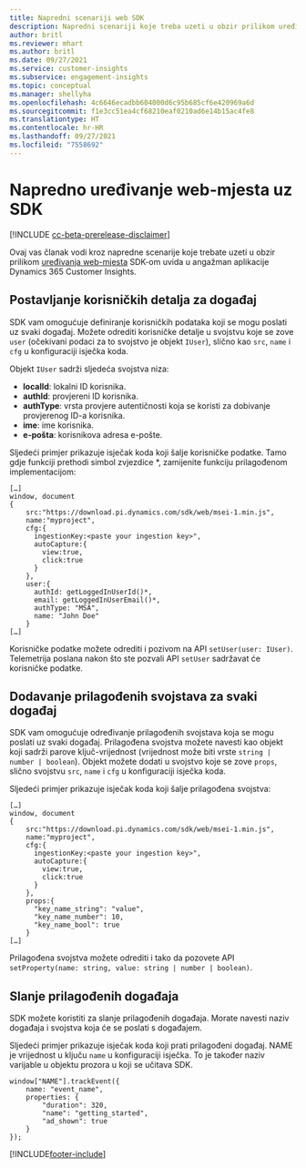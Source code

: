 ```yaml
---
title: Napredni scenariji web SDK
description: Napredni scenariji koje treba uzeti u obzir prilikom uređivanja web-mjesta s SDK-om.
author: britl
ms.reviewer: mhart
ms.author: britl
ms.date: 09/27/2021
ms.service: customer-insights
ms.subservice: engagement-insights
ms.topic: conceptual
ms.manager: shellyha
ms.openlocfilehash: 4c6646ecadbb604000d6c95b685cf6e420969a6d
ms.sourcegitcommit: f1e3cc51ea4cf68210eaf0210ad6e14b15ac4fe8
ms.translationtype: HT
ms.contentlocale: hr-HR
ms.lasthandoff: 09/27/2021
ms.locfileid: "7558692"
---
```

# <a name="advanced-web-sdk-instrumentation"></a>Napredno uređivanje web-mjesta uz SDK

[!INCLUDE [cc-beta-prerelease-disclaimer](includes/cc-beta-prerelease-disclaimer.md)]

Ovaj vas članak vodi kroz napredne scenarije koje trebate uzeti u obzir prilikom [uređivanja web-mjesta](instrument-website.md) SDK-om uvida u angažman aplikacije Dynamics 365 Customer Insights.

## <a name="setting-user-details-for-your-event"></a>Postavljanje korisničkih detalja za događaj

SDK vam omogućuje definiranje korisničkih podataka koji se mogu poslati uz svaki događaj. Možete odrediti korisničke detalje u svojstvu koje se zove `user` (očekivani podaci za to svojstvo je objekt `IUser`), slično kao `src`, `name` i `cfg` u konfiguraciji isječka koda.

Objekt `IUser` sadrži sljedeća svojstva niza:

- **localId**: lokalni ID korisnika.
- **authId**: provjereni ID korisnika.
- **authType**: vrsta provjere autentičnosti koja se koristi za dobivanje provjerenog ID-a korisnika.
- **ime**: ime korisnika.
- **e-pošta**: korisnikova adresa e-pošte.

Sljedeći primjer prikazuje isječak koda koji šalje korisničke podatke. Tamo gdje funkciji prethodi simbol zvjezdice *, zamijenite funkciju prilagođenom implementacijom:

```
[…]
window, document
{
    src:"https://download.pi.dynamics.com/sdk/web/msei-1.min.js",
    name:"myproject",
    cfg:{
      ingestionKey:<paste your ingestion key>",
      autoCapture:{
        view:true,
        click:true
      }
    },
    user:{
      authId: getLoggedInUserId()*,
      email: getLoggedInUserEmail()*,
      authType: "MSA",
      name: "John Doe"
    }
[…]
```

Korisničke podatke možete odrediti i pozivom na API `setUser(user: IUser)`. Telemetrija poslana nakon što ste pozvali API `setUser` sadržavat će korisničke podatke.

## <a name="adding-custom-properties-for-each-event"></a>Dodavanje prilagođenih svojstava za svaki događaj

SDK vam omogućuje određivanje prilagođenih svojstava koja se mogu poslati uz svaki događaj. Prilagođena svojstva možete navesti kao objekt koji sadrži parove ključ-vrijednost (vrijednost može biti vrste `string | number | boolean`). Objekt možete dodati u svojstvo koje se zove `props`, slično svojstvu `src`, `name` i `cfg` u konfiguraciji isječka koda.

Sljedeći primjer prikazuje isječak koda koji šalje prilagođena svojstva:

```
[…]
window, document
{
    src:"https://download.pi.dynamics.com/sdk/web/msei-1.min.js",
    name:"myproject",
    cfg:{
      ingestionKey:<paste your ingestion key>",
      autoCapture:{
        view:true,
        click:true
      }
    },
    props:{
      "key_name_string": "value",
      "key_name_number": 10,
      "key_name_bool": true
    }
[…]
```

Prilagođena svojstva možete odrediti i tako da pozovete API `setProperty(name: string, value: string | number | boolean)`.

## <a name="sending-custom-events"></a>Slanje prilagođenih događaja

SDK možete koristiti za slanje prilagođenih događaja. Morate navesti naziv događaja i svojstva koja će se poslati s događajem.

Sljedeći primjer prikazuje isječak koda koji prati prilagođeni događaj. NAME je vrijednost u ključu `name` u konfiguraciji isječka. To je također naziv varijable u objektu prozora u koji se učitava SDK.

```
window["NAME"].trackEvent({
    name: "event_name",
    properties: {
        "duration": 320,
        "name": "getting_started",
        "ad_shown": true
    }
});
```


[!INCLUDE[footer-include](../includes/footer-banner.md)]
